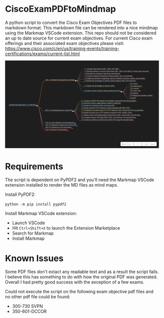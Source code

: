 # CiscoExamPDFtoMindmap
A python script to convert the Cisco Exam Objectives PDF files to markdown format. This markdown file can be rendered into a nice mindmap using the Markmap VSCode extension. This repo should not be considered an up to date source for current exam objectives. For current Cisco exam offerings and their associated exam objectives please visit: https://www.cisco.com/c/en/us/training-events/training-certifications/exams/current-list.html

![Example](images/devnet_example.jpg)

# Requirements

The script is dependent on PyPDF2 and you'll need the Markmap VSCode extension installed to render the MD files as mind maps.

Install PyPDF2:

```python -m pip install pypdf2```

Install Markmap VSCode extension:

- Launch VSCode
- Hit `Ctrl+Shift+X` to launch the Extension Marketplace
- Search for Markmap
- Install Markmap

# Known Issues

Some PDF files don't extact any readable text and as a result the script fails. I believe this has something to do with how the original PDF was generated. Overall I had pretty good success with the exception of a few exams.

Could not execute the script on the following exam objective pdf files and no other pdf file could be found:

- 300-730 SVPN
- 350-601-DCCOR